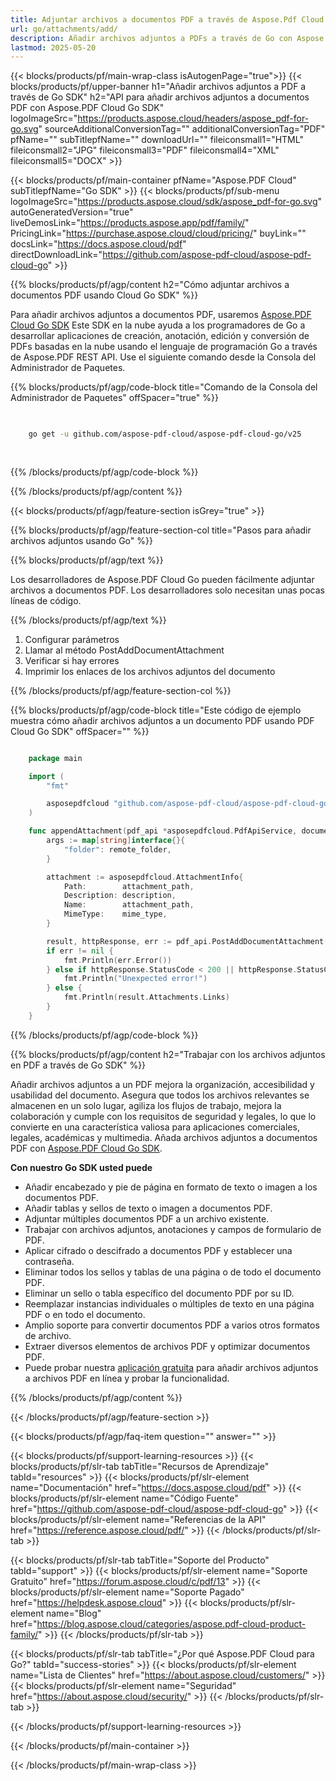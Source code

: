 ```yaml
---
title: Adjuntar archivos a documentos PDF a través de Aspose.Pdf Cloud Go SDK
url: go/attachments/add/
description: Añadir archivos adjuntos a PDFs a través de Go con Aspose.PDF Cloud SDK. Incruste documentos de apoyo en sus PDFs.
lastmod: 2025-05-20
---
```


{{< blocks/products/pf/main-wrap-class isAutogenPage="true">}}
{{< blocks/products/pf/upper-banner h1="Añadir archivos adjuntos a PDF a través de Go SDK" h2="API para añadir archivos adjuntos a documentos PDF con Aspose.PDF Cloud Go SDK" logoImageSrc="https://products.aspose.cloud/headers/aspose_pdf-for-go.svg" sourceAdditionalConversionTag="" additionalConversionTag="PDF" pfName="" subTitlepfName="" downloadUrl="" fileiconsmall1="HTML" fileiconsmall2="JPG" fileiconsmall3="PDF" fileiconsmall4="XML" fileiconsmall5="DOCX" >}}

{{< blocks/products/pf/main-container pfName="Aspose.PDF Cloud" subTitlepfName="Go SDK" >}}
{{< blocks/products/pf/sub-menu logoImageSrc="https://products.aspose.cloud/sdk/aspose_pdf-for-go.svg"
autoGeneratedVersion="true"
liveDemosLink="https://products.aspose.app/pdf/family/" PricingLink="https://purchase.aspose.cloud/cloud/pricing/" buyLink="" docsLink="https://docs.aspose.cloud/pdf"  directDownloadLink="https://github.com/aspose-pdf-cloud/aspose-pdf-cloud-go" >}}

{{% blocks/products/pf/agp/content h2="Cómo adjuntar archivos a documentos PDF usando Cloud Go SDK" %}}

Para añadir archivos adjuntos a documentos PDF, usaremos [Aspose.PDF Cloud Go SDK](https://products.aspose.cloud/pdf/go/)
Este SDK en la nube ayuda a los programadores de Go a desarrollar aplicaciones de creación, anotación, edición y conversión de PDFs basadas en la nube usando el lenguaje de programación Go a través de Aspose.PDF REST API. Use el siguiente comando desde la Consola del Administrador de Paquetes.

{{% blocks/products/pf/agp/code-block title="Comando de la Consola del Administrador de Paquetes" offSpacer="true" %}}

```bash

     
    go get -u github.com/aspose-pdf-cloud/aspose-pdf-cloud-go/v25
     
     
```

{{% /blocks/products/pf/agp/code-block %}}

{{% /blocks/products/pf/agp/content %}}

{{< blocks/products/pf/agp/feature-section isGrey="true" >}}

{{% blocks/products/pf/agp/feature-section-col title="Pasos para añadir archivos adjuntos usando Go" %}}

{{% blocks/products/pf/agp/text %}}

Los desarrolladores de Aspose.PDF Cloud Go pueden fácilmente adjuntar archivos a documentos PDF. Los desarrolladores solo necesitan unas pocas líneas de código.

{{% /blocks/products/pf/agp/text %}}

1. Configurar parámetros
1. Llamar al método PostAddDocumentAttachment
1. Verificar si hay errores
1. Imprimir los enlaces de los archivos adjuntos del documento

{{% /blocks/products/pf/agp/feature-section-col %}}

{{% blocks/products/pf/agp/code-block title="Este código de ejemplo muestra cómo añadir archivos adjuntos a un documento PDF usando PDF Cloud Go SDK" offSpacer="" %}}

```go

    package main

    import (
        "fmt"

        asposepdfcloud "github.com/aspose-pdf-cloud/aspose-pdf-cloud-go/v25"
    )

    func appendAttachment(pdf_api *asposepdfcloud.PdfApiService, document_name string, attachment_path string, description string, mime_type string, remote_folder string) {
        args := map[string]interface{}{
            "folder": remote_folder,
        }

        attachment := asposepdfcloud.AttachmentInfo{
            Path:        attachment_path,
            Description: description,
            Name:        attachment_path,
            MimeType:    mime_type,
        }

        result, httpResponse, err := pdf_api.PostAddDocumentAttachment(document_name, attachment, args)
        if err != nil {
            fmt.Println(err.Error())
        } else if httpResponse.StatusCode < 200 || httpResponse.StatusCode > 299 {
            fmt.Println("Unexpected error!")
        } else {
            fmt.Println(result.Attachments.Links)
        }
    }
```

{{% /blocks/products/pf/agp/code-block %}}

{{% blocks/products/pf/agp/content h2="Trabajar con los archivos adjuntos en PDF a través de Go SDK" %}}

Añadir archivos adjuntos a un PDF mejora la organización, accesibilidad y usabilidad del documento. Asegura que todos los archivos relevantes se almacenen en un solo lugar, agiliza los flujos de trabajo, mejora la colaboración y cumple con los requisitos de seguridad y legales, lo que lo convierte en una característica valiosa para aplicaciones comerciales, legales, académicas y multimedia. Añada archivos adjuntos a documentos PDF con [Aspose.PDF Cloud Go SDK](https://products.aspose.cloud/pdf/go/).

**Con nuestro Go SDK usted puede**

+ Añadir encabezado y pie de página en formato de texto o imagen a los documentos PDF.
+ Añadir tablas y sellos de texto o imagen a documentos PDF.
+ Adjuntar múltiples documentos PDF a un archivo existente.
+ Trabajar con archivos adjuntos, anotaciones y campos de formulario de PDF.
+ Aplicar cifrado o descifrado a documentos PDF y establecer una contraseña.
+ Eliminar todos los sellos y tablas de una página o de todo el documento PDF.
+ Eliminar un sello o tabla específico del documento PDF por su ID.
+ Reemplazar instancias individuales o múltiples de texto en una página PDF o en todo el documento.
+ Amplio soporte para convertir documentos PDF a varios otros formatos de archivo.
+ Extraer diversos elementos de archivos PDF y optimizar documentos PDF.
+ Puede probar nuestra [aplicación gratuita](https://products.aspose.app/pdf/) para añadir archivos adjuntos a archivos PDF en línea y probar la funcionalidad.

{{% /blocks/products/pf/agp/content %}}

{{< /blocks/products/pf/agp/feature-section >}}

{{< blocks/products/pf/agp/faq-item question="" answer="" >}}

{{< blocks/products/pf/support-learning-resources >}}
{{< blocks/products/pf/slr-tab tabTitle="Recursos de Aprendizaje" tabId="resources" >}}
{{< blocks/products/pf/slr-element name="Documentación" href="https://docs.aspose.cloud/pdf" >}}
{{< blocks/products/pf/slr-element name="Código Fuente" href="https://github.com/aspose-pdf-cloud/aspose-pdf-cloud-go" >}}
{{< blocks/products/pf/slr-element name="Referencias de la API" href="https://reference.aspose.cloud/pdf/" >}}
{{< /blocks/products/pf/slr-tab >}}

{{< blocks/products/pf/slr-tab tabTitle="Soporte del Producto" tabId="support" >}}
{{< blocks/products/pf/slr-element name="Soporte Gratuito" href="https://forum.aspose.cloud/c/pdf/13" >}}
{{< blocks/products/pf/slr-element name="Soporte Pagado" href="https://helpdesk.aspose.cloud" >}}
{{< blocks/products/pf/slr-element name="Blog" href="https://blog.aspose.cloud/categories/aspose.pdf-cloud-product-family/" >}}
{{< /blocks/products/pf/slr-tab >}}

{{< blocks/products/pf/slr-tab tabTitle="¿Por qué Aspose.PDF Cloud para Go?" tabId="success-stories" >}}
{{< blocks/products/pf/slr-element name="Lista de Clientes" href="https://about.aspose.cloud/customers/" >}}
{{< blocks/products/pf/slr-element name="Seguridad" href="https://about.aspose.cloud/security/" >}}
{{< /blocks/products/pf/slr-tab >}}

{{< /blocks/products/pf/support-learning-resources >}}

{{< /blocks/products/pf/main-container >}}

{{< /blocks/products/pf/main-wrap-class >}}
